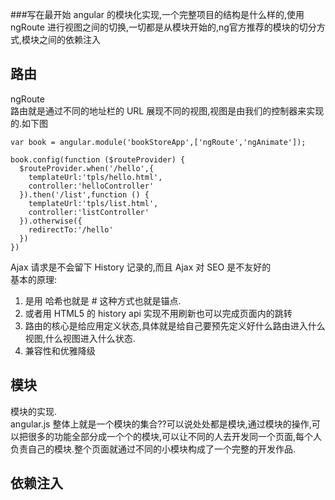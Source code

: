 ###写在最开始
angular 的模块化实现,一个完整项目的结构是什么样的,使用 ngRoute 进行视图之间的切换,一切都是从模块开始的,ng官方推荐的模块的切分方式,模块之间的依赖注入
## 路由
ngRoute   
路由就是通过不同的地址栏的 URL 展现不同的视图,视图是由我们的控制器来实现的.如下图    

	var book = angular.module('bookStoreApp',['ngRoute','ngAnimate']);
	
	book.config(function ($routeProvider) {
	  $routeProvider.when('/hello',{
	    templateUrl:'tpls/hello.html',
	    controller:'helloController'
	  }).then('/list',function () {
	    templateUrl:'tpls/list.html',
	    controller:'listController'
	  }).otherwise({
	    redirectTo:'/hello'
	  })
	})
Ajax 请求是不会留下 History 记录的,而且 Ajax 对 SEO 是不友好的    
基本的原理:     
1. 是用 哈希也就是 # 这种方式也就是锚点.     
2. 或者用 HTML5 的 history api 实现不用刷新也可以完成页面内的跳转      
3. 路由的核心是给应用定义状态,具体就是给自己要预先定义好什么路由进入什么视图,什么视图进入什么状态.    
4. 兼容性和优雅降级

## 模块
模块的实现.    
angular.js 整体上就是一个模块的集合??可以说处处都是模块,通过模块的操作,可以把很多的功能全部分成一个个的模块,可以让不同的人去开发同一个页面,每个人负责自己的模块.整个页面就通过不同的小模块构成了一个完整的开发作品.
## 依赖注入 
